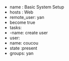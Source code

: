 - name : Basic System Setup
- hosts : Web
- remote_user: yan
- become true
- tasks:
- -name: create user
- user:
- name: coucou
- state :present
- groups: yan
